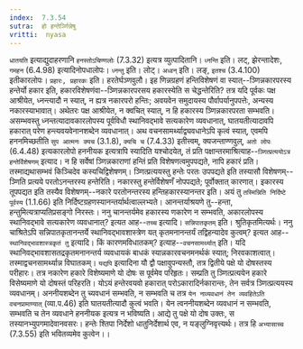 ```yaml
---
index:  7.3.54
sutra:  हो हन्तेर्ञ्णिन्नेषु
vritti:  nyasa
---
```


`धातयति` इत्याद्युदाहरणानि `हनस्तोऽचिण्णलोः` (7.3.32) इत्यत्र व्युत्पादितानि। `ध्नन्ति` इति। लट्, झेरन्तादेशः, `गमहन` (6.4.98) इत्यादिनोपधालोपः। `ध्नन्तु` इति। लोट्। `अध्वन्` इति। लङ्, `इतश्च` (3.4.100) इतीकारलोपः।
`प्रहारः, प्रहारकः` इति। हरतेर्घञ्णवुलौ।
इह णिन्नग्रहणं हन्तिविशेषणं वा स्यात्--ञ्णिन्नकारपरस्य हन्तेर्यो हकार इति, हकारविशेषणंवा--ञ्णिन्नकारपरसय हकारस्येति स चेद्धन्तेरिति? तत्र यदि पूर्वकः पक्ष आश्रीयेत, ध्नन्त्यादौ न स्यात्, न ह्यत्र नकारपरो हन्तिः; अवयवेन समुदायस्य पौर्वापर्यानुपपत्तेः, अन्यस्य नकारस्याभावात्। अथेतरः पक्ष आश्रीयेत, न क्वचित् स्यात्, न हि हकारस्य ञ्णिन्नकारपरता सम्भवति। असम्भवस्तु ध्नन्तत्यादावकारलोपस्य पूर्वविधौ स्थानिवद्भावे सत्यकारेण व्यवधानात्, घातयतीत्यादावपि हकारात् परेण हन्त्यवयवेनानशब्देन व्यवधानात्। अथ वचनसामर्थ्याद्व्यवधानेऽपि कृत्वं स्यात्, एवमपि हननमिच्छतीति `सुप आत्मनः क्यच` (3.1.8), `क्यचि च` (7.4.33) इतीत्त्वम्, क्यजन्ताण्णवुल्, `अतो लोपः` (6.4.48) इत्यकारलोपो हननीयक इत्यत्रापि स्यादिति यश्चोदयेत्, तं प्रति पक्षान्तरमाश्रित्याह--`ञ्णित्प्रत्ययोऽत्र हन्तेर्विशेषणम्` इत्याद। न हि सर्वेषां ञ्णिन्नकाराणां हन्तिं प्रति विशेषणत्वमुपपद्यते, नापि हकारं प्रति। तस्माद्यथासम्भवं किञ्चिदेव कस्यचिद्विशेषणम्। ञ्णित्प्रत्ययस्तु हन्तेः परतः उपपद्यते इति तस्यासौ विशेषणम्--ञ्णिति प्रत्यये परतोऽनन्तरस्य हन्तेरिति। नकारस्तु हन्तेर्विशेषणँ नोपपद्यते; पूर्वोक्तात् कारणात्। इकारस्य तूपपद्यत इति तस्यैव विशेषणम्--नकारे परतोनन्तरस्य हन्तिहकारस्यानन्तर इति। अयं तु `तस्मिन्निति निर्दिष्टे पूर्वस्य` (1.1.66) इति निर्दिष्टग्रहणस्यानन्तर्यार्थत्वाल्लभ्यते। आनन्तर्याश्रयणे तु--हन्ता, हन्तुमित्यत्राप्यतिप्रसङ्गो निरस्तः। ननु चानन्तर्यमेव हकारस्य णकारेण न सम्भवति, अकारलोपस्य स्थानिवद्भावे सत्यकारेण व्यवधानात्? इत्यत आह--`तच्च` इत्यादि। `सन्निपातकृतम्` इति। श्रुतिकृतमित्यर्थः। ननु चाश्रितेऽपि सन्निपातकृतानन्तर्ये स्थानिवद्भावशास्त्रेण यत् कृतमनानन्तर्यं तद्विहन्यादेव कुत्वम्? इत्यत आह--`स्थानिवद्भावशास्त्रकृतं तु` इत्यादि। किं कारणमविधातकम्? इत्याह--`वचनसामर्थ्यात्` इति। यदि स्थानिवद्भावशासतद्रकृतमनानन्तर्य व्यवधायकं बाधकं स्यान्नकारवचनमनर्थकं स्यात्; निरवकाशत्वात्। तस्माद्वचनसामर्थ्यान्न विघातकम्।
`यद्यपि` इत्यादिना यौ द्वौ पक्षावुपन्यस्तौ, तत्र द्वितीये पक्षे यो दोषस्तस्य परीहारः। तत्र नकारेण हकारे विशेष्यमाणे यो दोषः स पूर्वमेव परिहृतः। सम्प्रति तु ञ्णित्प्रत्ययेन हकारे विसेष्यमाणे यो दोषस्तं परिहरति। योऽयं हन्तेरवयवो हकारात् परोऽकारादिर्नकारान्तः, तेन सर्वत्र ञ्णित्प्रत्ययस्य व्यवधानम्। अननीयशब्देन तु च्यवधानं सम्भवति, न सम्भवति च तत्र `येन नाव्यवधानं तेन व्यवहितेऽति वचनप्रामाण्यात्` (व्या.प.46) इति घातयतीत्यादौ कुत्वं भवति। येन त्वननीयशब्देन व्यवधानं न सम्भवति, सम्भवति च तेन व्यवधाने हननीयक इत्यत्र न भविष्यति। आद्ये तु पक्षे यो दोष उक्तः, स तस्यानभ्युपगमादेवानवसरः। हन्तेः श्तिपा निर्देशो धातुनिर्देशार्थ एव, न यङ्लुग्निवृत्त्यर्थः। तत्र हि `अभ्यासाच्च` (7.3.55) इति भवितव्यमेव कुत्वेन।।

